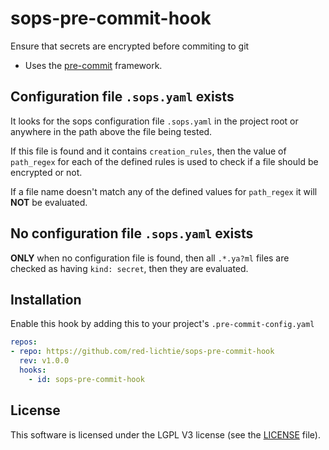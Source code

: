 # sops-pre-commit-hook

Ensure that secrets are encrypted before commiting to git

* Uses the [pre-commit](https://pre-commit.com/) framework.

## Configuration file `.sops.yaml` exists
It looks for the sops configuration file `.sops.yaml` in the project root
or anywhere in the path above the file being tested.

If this file is found and it contains `creation_rules`, then the value of
`path_regex` for each of the defined rules is used to check if a file should
be encrypted or not.

If a file name doesn't match any of the defined values for `path_regex` it
will **NOT** be evaluated.

## No configuration file `.sops.yaml` exists

**ONLY** when no configuration file is found, then all `.*.ya?ml` files are checked
as having `kind: secret`, then they are evaluated.

## Installation
Enable this hook by adding this to your project's `.pre-commit-config.yaml`

```yaml
repos:
- repo: https://github.com/red-lichtie/sops-pre-commit-hook
  rev: v1.0.0
  hooks:
    - id: sops-pre-commit-hook
```

## License

This software is licensed under the LGPL V3 license (see the [LICENSE](LICENSE.md) file).